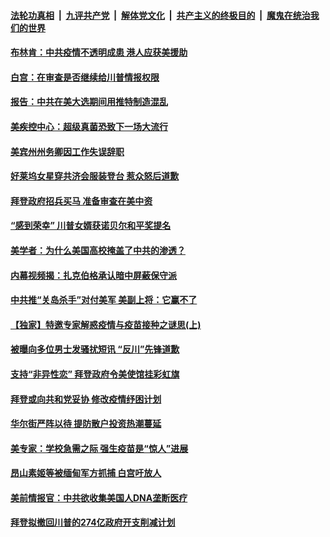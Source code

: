 

####  [法轮功真相](../../../../basic/blob/master/README.md?t=02021731) &nbsp;|&nbsp; [九评共产党](../../../../9ping.md/blob/master/README.md?t=02021731) &nbsp;|&nbsp; [解体党文化](../../../../jtdwh.md/blob/master/README.md?t=02021731)  &nbsp;|&nbsp; [共产主义的终极目的](../../../../gczydzjmd.md/blob/master/README.md?t=02021731) &nbsp;|&nbsp; [魔鬼在统治我们的世界](../../../../mgztzwmdsj.md/blob/master/README.md?t=02021731) 

#### [布林肯：中共疫情不透明成患 港人应获美援助](../pages/soh6/470084.md?t=02021731) 
#### [白宫：在审查是否继续给川普情报权限](../pages/soh6/470075.md?t=02021731) 
#### [报告：中共在美大选期间用推特制造混乱](../pages/soh6/470000.md?t=02021731) 
#### [美疾控中心：超级真菌恐致下一场大流行](../pages/soh6/470027.md?t=02021731) 
#### [美宾州州务卿因工作失误辞职](../pages/soh6/469988.md?t=02021731) 
#### [好莱坞女星穿共济会服装登台 惹众怒后道歉](../pages/soh6/470033.md?t=02021731) 
#### [拜登政府招兵买马 准备审查在美中资](../pages/soh6/470006.md?t=02021731) 
#### [“感到荣幸” 川普女婿获诺贝尔和平奖提名](../pages/soh6/470009.md?t=02021731) 
#### [美学者：为什么美国高校掩盖了中共的渗透？](../pages/soh6/470018.md?t=02021731) 
#### [内幕视频揭：扎克伯格承认暗中屏蔽保守派](../pages/soh6/469961.md?t=02021731) 
#### [中共推“关岛杀手”对付美军 美副上将：它赢不了](../pages/soh6/469976.md?t=02021731) 
#### [【独家】特邀专家解惑疫情与疫苗接种之谜思(上)](../pages/soh6/469991.md?t=02021731) 
#### [被曝向多位男士发骚扰短讯 “反川”先锋道歉](../pages/soh6/469973.md?t=02021731) 
#### [支持“非异性恋” 拜登政府令美使馆挂彩虹旗](../pages/soh6/469952.md?t=02021731) 
#### [拜登或向共和党妥协 修改疫情纾困计划 ](../pages/soh6/469934.md?t=02021731) 
#### [华尔街严阵以待 提防散户投资热潮蔓延](../pages/soh6/469937.md?t=02021731) 
#### [美专家：学校急需之际 强生疫苗是“惊人”进展](../pages/soh6/469796.md?t=02021731) 
#### [昂山素姬等被缅甸军方抓捕 白宫吁放人](../pages/soh6/469928.md?t=02021731) 
#### [美前情报官：中共欲收集美国人DNA垄断医疗](../pages/soh6/469802.md?t=02021731) 
#### [拜登拟撤回川普的274亿政府开支削减计划](../pages/soh6/469904.md?t=02021731) 
